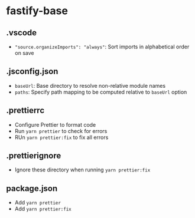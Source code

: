 # fastify-base

## .vscode

- `"source.organizeImports": "always"`: Sort imports in alphabetical order on save

## .jsconfig.json

- `baseUrl`: Base directory to resolve non-relative module names
- `paths`: Specify path mapping to be computed relative to `baseUrl` option

## .prettierrc

- Configure Prettier to format code
- Run `yarn prettier` to check for errors
- RUn `yarn prettier:fix` to fix all errors

## .prettierignore

- Ignore these directory when running `yarn prettier:fix`

## package.json

- Add `yarn prettier`
- Add `yarn prettier:fix`
